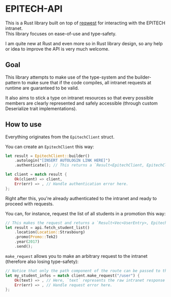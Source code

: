 # EPITECH-API

This is a Rust library built on top of [reqwest](https://github.com/seanmonstar/reqwest/) for interacting with the EPITECH intranet.  
This library focuses on ease-of-use and type-safety.  

I am quite new at Rust and even more so in Rust library design, so any help or idea to improve the API is very much welcome.  

## Goal

This library attempts to make use of the type-system and the builder-pattern to make sure that if the code compiles, all intranet requests at runtime are guaranteed to be valid.  

It also aims to stick a type on intranet resources so that every possible members are clearly represented and safely accessible (through custom Deserialize trait implementations).  

## How to use

Everything originates from the `EpitechClient` struct.

You can create an `EpitechClient` this way:
```rust
let result = EpitechClient::builder()
    .autologin("[INSERT AUTOLOGIN LINK HERE]")
    .authenticate(); // This returns a `Result<EpitechClient, EpitechClientError>`.

let client = match result {
    Ok(client) => client,
    Err(err) => , // Handle authentication error here.
};
```
Right after this, you're already authenticated to the intranet and ready to proceed with requests.

You can, for instance, request the list of all students in a promotion this way:
```rust
// This makes the request and returns a `Result<Vec<UserEntry>, EpitechClientError>`.
let result = api.fetch_student_list()
    .location(Location::Strasbourg)
    .promo(Promo::Tek2)
    .year(2017)
    .send();
```

`make_request` allows you to make an arbitrary request to the intranet (therefore also losing type-safety):
```rust
// Notice that only the path component of the route can be passed to the method.
let my_student_infos = match client.make_request("/user") {
    Ok(text) => , // Here, `text` represents the raw intranet response body.
    Err(err) => , // Handle request error here.
};
```
